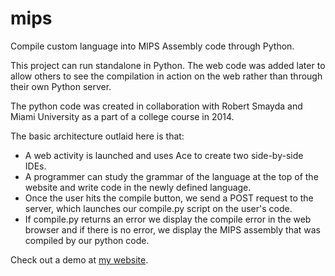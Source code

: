 # mips
Compile custom language into MIPS Assembly code through Python.

This project can run standalone in Python. The web code was added later to allow others to see the compilation in action on the web rather than through their own Python server.

The python code was created in collaboration with Robert Smayda and Miami University as a part of a college course in 2014.

The basic architecture outlaid here is that:
 - A web activity is launched and uses Ace to create two side-by-side IDEs.
 - A programmer can study the grammar of the language at the top of the website and write code in the newly defined language.
 - Once the user hits the compile button, we send a POST request to the server, which launches our compile.py script on the user's code.
 - If compile.py returns an error we display the compile error in the web browser and if there is no error, we display the MIPS assembly that was compiled by our python code. 

Check out a demo at [my website](http://www.taylorchasewhite.com/mips/).
